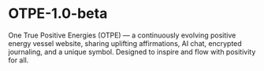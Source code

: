 # OTPE-1.0-beta
One True Positive Energies (OTPE) — a continuously evolving positive energy vessel website, sharing uplifting affirmations, AI chat, encrypted journaling, and a unique symbol. Designed to inspire and flow with positivity for all.
